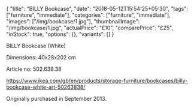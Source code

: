 {
    "title": "BILLY Bookcase",
    "date": "2018-05-12T15:54:25+05:30",
    "tags": ["furniture", "immediate"],
    "categories": ["furniture", "immediate"],
    "images": ["/img/bookcase/1.jpg"],
    "thumbnailImage": "/img/bookcase/1.jpg",
    "actualPrice": "£10",
    "comparePrice": "£25",
    "inStock": true,
    "options": {},
    "variants": []
}

BILLY Bookcase (White)

Dimensions: 40x28x202 cm

Article no: 502.638.38

https://www.ikea.com/gb/en/products/storage-furniture/bookcases/billy-bookcase-white-art-50263838/

Originally purchased in September 2013.